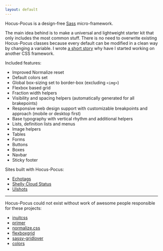 ```yaml
---
layout: default
---
```


Hocus-Pocus is a design-free [Sass](http://sass-lang.com)
micro-framework.

The main idea behind is to make a universal and lightweight starter kit
that only includes the most common stuff. There is no need to overwrite
existing Hocus-Pocus classes because every default can be modified in
a clean way by changing a variable. I wrote [a short story](https://medium.com/@bkzl/hocus-pocus-e76a6d52801b)
why have I started working on another CSS framework.

Included features:

* Improved Normalize reset
* Default colors set
* Global box-sizing set to border-box (excluding `<img>`)
* Flexbox based grid
* Fraction width helpers
* Visibility and spacing helpers (automatically generated for all brakepoints)
* Responsive web design support with customizable breakpoints and approach (mobile or desktop first)
* Base typography with vertical rhythm and additional helpers
* Lists, definition lists and menus
* Image helpers
* Tables
* Forms
* Buttons
* Boxes
* Navbar
* Sticky footer

Sites built with Hocus-Pocus:

* [Echotags](http://echotags.io)
* [Shelly Cloud Status](https://status.shellycloud.com)
* [UIshots](http://uishots.com)

* * *

Hocus-Pocus could not exist without work of awesome people responsible for
these projects:

* [inuitcss](https://github.com/inuitcss)
* [primer](https://github.com/primer/primer)
* [normalize.css](https://github.com/necolas/normalize.css)
* [flexboxgrid](https://github.com/kristoferjoseph/flexboxgrid)
* [sassy-gridlover](https://github.com/hiulit/Sassy-Gridlover)
* [colors](https://github.com/mrmrs/colors)
